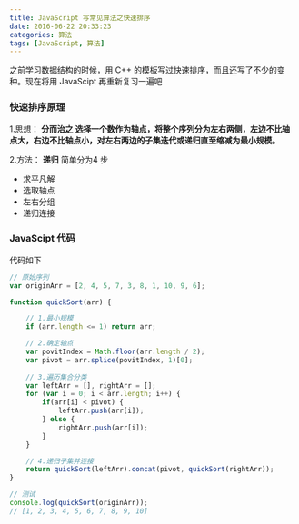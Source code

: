 ```yaml
---
title: JavaScript 写常见算法之快速排序
date: 2016-06-22 20:33:23
categories: 算法
tags: [JavaScript, 算法]
---
```

之前学习数据结构的时候，用 C++ 的模板写过快速排序，而且还写了不少的变种。现在将用 JavaScipt 再重新复习一遍吧

### 快速排序原理
1.思想： __分而治之__
__选择一个数作为轴点，将整个序列分为左右两侧，左边不比轴点大，右边不比轴点小，对左右两边的子集迭代或递归直至缩减为最小规模。__

2.方法： __递归__
简单分为4 步
- 求平凡解
- 选取轴点
- 左右分组
- 递归连接

### JavaScipt 代码
代码如下
```js
// 原始序列
var originArr = [2, 4, 5, 7, 3, 8, 1, 10, 9, 6];

function quickSort(arr) {

    // 1.最小规模
    if (arr.length <= 1) return arr;

    // 2.确定轴点
    var povitIndex = Math.floor(arr.length / 2);
    var pivot = arr.splice(povitIndex, 1)[0];
    
    // 3.遍历集合分类
    var leftArr = [], rightArr = [];
    for (var i = 0; i < arr.length; i++) {
        if(arr[i] < pivot) {
            leftArr.push(arr[i]);
        } else {
            rightArr.push(arr[i]);
        }
    }

    // 4.递归子集并连接
    return quickSort(leftArr).concat(pivot, quickSort(rightArr));
}

// 测试
console.log(quickSort(originArr));
// [1, 2, 3, 4, 5, 6, 7, 8, 9, 10]
```

